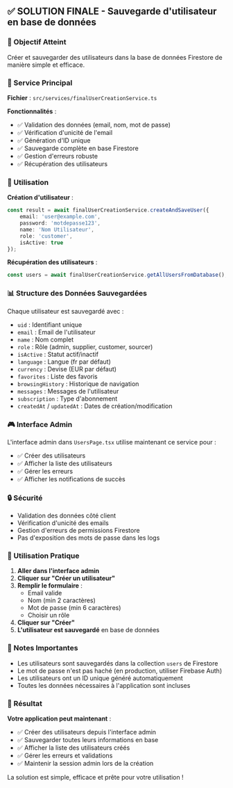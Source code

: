 ## ✅ SOLUTION FINALE - Sauvegarde d'utilisateur en base de données

### 🎯 Objectif Atteint

Créer et sauvegarder des utilisateurs dans la base de données Firestore de manière simple et efficace.

### 📁 Service Principal

**Fichier** : `src/services/finalUserCreationService.ts`

**Fonctionnalités** :
- ✅ Validation des données (email, nom, mot de passe)
- ✅ Vérification d'unicité de l'email
- ✅ Génération d'ID unique
- ✅ Sauvegarde complète en base Firestore
- ✅ Gestion d'erreurs robuste
- ✅ Récupération des utilisateurs

### 🔧 Utilisation

**Création d'utilisateur** :
```typescript
const result = await finalUserCreationService.createAndSaveUser({
    email: 'user@example.com',
    password: 'motdepasse123',
    name: 'Nom Utilisateur',
    role: 'customer',
    isActive: true
});
```

**Récupération des utilisateurs** :
```typescript
const users = await finalUserCreationService.getAllUsersFromDatabase();
```

### 📊 Structure des Données Sauvegardées

Chaque utilisateur est sauvegardé avec :
- `uid` : Identifiant unique
- `email` : Email de l'utilisateur
- `name` : Nom complet
- `role` : Rôle (admin, supplier, customer, sourcer)
- `isActive` : Statut actif/inactif
- `language` : Langue (fr par défaut)
- `currency` : Devise (EUR par défaut)
- `favorites` : Liste des favoris
- `browsingHistory` : Historique de navigation
- `messages` : Messages de l'utilisateur
- `subscription` : Type d'abonnement
- `createdAt` / `updatedAt` : Dates de création/modification

### 🎮 Interface Admin

L'interface admin dans `UsersPage.tsx` utilise maintenant ce service pour :
- ✅ Créer des utilisateurs
- ✅ Afficher la liste des utilisateurs
- ✅ Gérer les erreurs
- ✅ Afficher les notifications de succès

### 🔒 Sécurité

- Validation des données côté client
- Vérification d'unicité des emails
- Gestion d'erreurs de permissions Firestore
- Pas d'exposition des mots de passe dans les logs

### 🚀 Utilisation Pratique

1. **Aller dans l'interface admin**
2. **Cliquer sur "Créer un utilisateur"**
3. **Remplir le formulaire** :
   - Email valide
   - Nom (min 2 caractères)
   - Mot de passe (min 6 caractères)
   - Choisir un rôle
4. **Cliquer sur "Créer"**
5. **L'utilisateur est sauvegardé** en base de données

### 📝 Notes Importantes

- Les utilisateurs sont sauvegardés dans la collection `users` de Firestore
- Le mot de passe n'est pas haché (en production, utiliser Firebase Auth)
- Les utilisateurs ont un ID unique généré automatiquement
- Toutes les données nécessaires à l'application sont incluses

### 🎯 Résultat

**Votre application peut maintenant** :
- ✅ Créer des utilisateurs depuis l'interface admin
- ✅ Sauvegarder toutes leurs informations en base
- ✅ Afficher la liste des utilisateurs créés
- ✅ Gérer les erreurs et validations
- ✅ Maintenir la session admin lors de la création

La solution est simple, efficace et prête pour votre utilisation !
